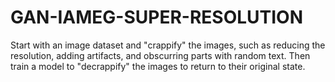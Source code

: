 # GAN-IAMEG-SUPER-RESOLUTION
Start with an image dataset and "crappify" the images, such as reducing the resolution, adding artifacts, and obscurring parts with random text. Then train a model to "decrappify" the images to return to their original state.

